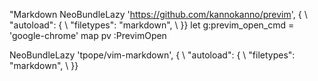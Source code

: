 

"Markdown
NeoBundleLazy 'https://github.com/kannokanno/previm', {
      \ "autoload": {
      \   "filetypes": "markdown",
      \ }}
let g:previm_open_cmd = 'google-chrome'
map pv :PrevimOpen<CR>


NeoBundleLazy 'tpope/vim-markdown', {
      \ "autoload": {
      \   "filetypes": "markdown",
      \ }}

